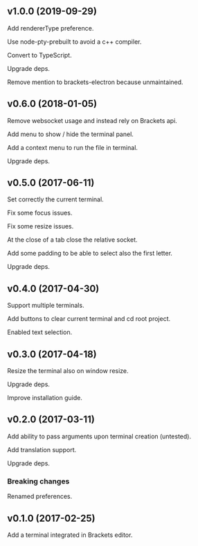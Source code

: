 ## v1.0.0 (2019-09-29)

Add rendererType preference.

Use node-pty-prebuilt to avoid a c++ compiler.

Convert to TypeScript.

Upgrade deps.

Remove mention to brackets-electron because unmaintained.


## v0.6.0 (2018-01-05)

Remove websocket usage and instead rely on Brackets api.

Add menu to show / hide the terminal panel.

Add a context menu to run the file in terminal.

Upgrade deps.


## v0.5.0 (2017-06-11)

Set correctly the current terminal.

Fix some focus issues.

Fix some resize issues.

At the close of a tab close the relative socket.

Add some padding to be able to select also the first letter.

Upgrade deps.


## v0.4.0 (2017-04-30)

Support multiple terminals.

Add buttons to clear current terminal and cd root project.

Enabled text selection.


## v0.3.0 (2017-04-18)

Resize the terminal also on window resize.

Upgrade deps.

Improve installation guide.


## v0.2.0 (2017-03-11)

Add ability to pass arguments upon terminal creation (untested).

Add translation support.

Upgrade deps.

### Breaking changes

Renamed preferences.


## v0.1.0 (2017-02-25)

Add a terminal integrated in Brackets editor.
